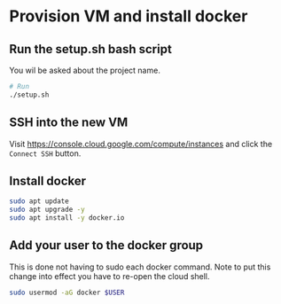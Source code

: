 # Provision VM and install docker

## Run the setup.sh bash script

You wil be asked about the project name. 

```bash
# Run 
./setup.sh
```

## SSH into the new VM

Visit https://console.cloud.google.com/compute/instances and click the `Connect SSH` button.

## Install docker

```bash
sudo apt update
sudo apt upgrade -y
sudo apt install -y docker.io
```

## Add your user to the docker group

This is done not having to sudo each docker command. Note to put this change into effect you have to re-open the cloud shell.

```bash
sudo usermod -aG docker $USER
```
